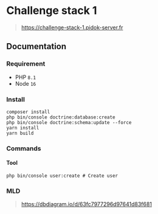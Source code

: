# Challenge stack 1
> https://challenge-stack-1.pidok-server.fr
## Documentation
### Requirement
* PHP ``8.1``
* Node ``16``
### Install
```shell
composer install
php bin/console doctrine:database:create
php bin/console doctrine:schema:update --force
yarn install
yarn build
```
### Commands
#### Tool
```shell
php bin/console user:create # Create user
```
### MLD
> https://dbdiagram.io/d/63fc7977296d97641d83f681